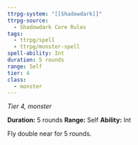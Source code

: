 ```yaml
---
ttrpg-system: "[[Shadowdark]]"
ttrpg-source:
  - Shadowdark Core Rules
tags:
  - ttrpg/spell
  - ttrpg/monster-spell
spell-ability: Int
duration: 5 rounds
range: Self
tier: 4
class:
  - monster
---
```

*Tier 4, monster*

**Duration:** 5 rounds
**Range:** Self
**Ability:** Int

Fly double near for 5 rounds. 
